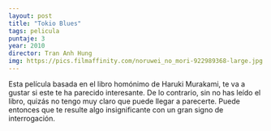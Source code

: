 ```yaml
---
layout: post
title: "Tokio Blues"
tags: pelicula
puntaje: 3
year: 2010
director: Tran Anh Hung
img: https://pics.filmaffinity.com/noruwei_no_mori-922989368-large.jpg
---
```


Esta película basada en el libro homónimo de Haruki Murakami, te va a gustar si este te ha parecido interesante. De lo contrario, sin no has leído el libro, quizás no tengo muy claro que puede llegar a parecerte. Puede entonces que te resulte algo insignificante con un gran signo de interrogación.
